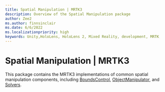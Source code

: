 ```yaml
---
title: Spatial Manipulation | MRTK3
description: Overview of the Spatial Manipulation package
author: Zee2
ms.author: finnsinclair
ms.date: 6/6/2022
ms.localizationpriority: high
keywords: Unity,HoloLens, HoloLens 2, Mixed Reality, development, MRTK, Solvers, ObjectManipulator, BoundsControl
---
```


# Spatial Manipulation | MRTK3

This package contains the MRTK3 implementations of common spatial manipulation components, including [BoundsControl](bounds-control.md), [ObjectManipulator](object-manipulator.md), and [Solvers](solvers/solver.md).
